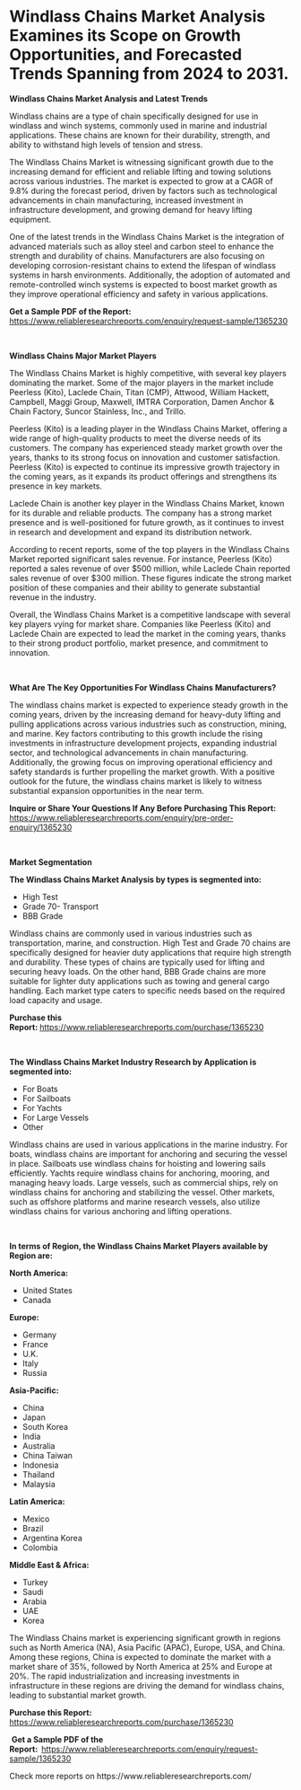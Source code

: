 <p><h1>Windlass Chains Market Analysis Examines its Scope on Growth Opportunities, and Forecasted Trends Spanning from 2024 to 2031.</h1></p><p><strong>Windlass Chains Market Analysis and Latest Trends</strong></p>
<p><p>Windlass chains are a type of chain specifically designed for use in windlass and winch systems, commonly used in marine and industrial applications. These chains are known for their durability, strength, and ability to withstand high levels of tension and stress.</p><p>The Windlass Chains Market is witnessing significant growth due to the increasing demand for efficient and reliable lifting and towing solutions across various industries. The market is expected to grow at a CAGR of 9.8% during the forecast period, driven by factors such as technological advancements in chain manufacturing, increased investment in infrastructure development, and growing demand for heavy lifting equipment.</p><p>One of the latest trends in the Windlass Chains Market is the integration of advanced materials such as alloy steel and carbon steel to enhance the strength and durability of chains. Manufacturers are also focusing on developing corrosion-resistant chains to extend the lifespan of windlass systems in harsh environments. Additionally, the adoption of automated and remote-controlled winch systems is expected to boost market growth as they improve operational efficiency and safety in various applications.</p></p>
<p><strong>Get a Sample PDF of the Report:&nbsp;</strong> <a href="https://www.reliableresearchreports.com/enquiry/request-sample/1365230">https://www.reliableresearchreports.com/enquiry/request-sample/1365230</a></p>
<p>&nbsp;</p>
<p><strong>Windlass Chains Major Market Players</strong></p>
<p><p>The Windlass Chains Market is highly competitive, with several key players dominating the market. Some of the major players in the market include Peerless (Kito), Laclede Chain, Titan (CMP), Attwood, William Hackett, Campbell, Maggi Group, Maxwell, IMTRA Corporation, Damen Anchor & Chain Factory, Suncor Stainless, Inc., and Trillo.</p><p>Peerless (Kito) is a leading player in the Windlass Chains Market, offering a wide range of high-quality products to meet the diverse needs of its customers. The company has experienced steady market growth over the years, thanks to its strong focus on innovation and customer satisfaction. Peerless (Kito) is expected to continue its impressive growth trajectory in the coming years, as it expands its product offerings and strengthens its presence in key markets.</p><p>Laclede Chain is another key player in the Windlass Chains Market, known for its durable and reliable products. The company has a strong market presence and is well-positioned for future growth, as it continues to invest in research and development and expand its distribution network.</p><p>According to recent reports, some of the top players in the Windlass Chains Market reported significant sales revenue. For instance, Peerless (Kito) reported a sales revenue of over $500 million, while Laclede Chain reported sales revenue of over $300 million. These figures indicate the strong market position of these companies and their ability to generate substantial revenue in the industry.</p><p>Overall, the Windlass Chains Market is a competitive landscape with several key players vying for market share. Companies like Peerless (Kito) and Laclede Chain are expected to lead the market in the coming years, thanks to their strong product portfolio, market presence, and commitment to innovation.</p></p>
<p>&nbsp;</p>
<p><strong>What Are The Key Opportunities For Windlass Chains Manufacturers?</strong></p>
<p><p>The windlass chains market is expected to experience steady growth in the coming years, driven by the increasing demand for heavy-duty lifting and pulling applications across various industries such as construction, mining, and marine. Key factors contributing to this growth include the rising investments in infrastructure development projects, expanding industrial sector, and technological advancements in chain manufacturing. Additionally, the growing focus on improving operational efficiency and safety standards is further propelling the market growth. With a positive outlook for the future, the windlass chains market is likely to witness substantial expansion opportunities in the near term.</p></p>
<p><strong>Inquire or Share Your Questions If Any Before Purchasing This Report:</strong> <a href="https://www.reliableresearchreports.com/enquiry/pre-order-enquiry/1365230">https://www.reliableresearchreports.com/enquiry/pre-order-enquiry/1365230</a></p>
<p>&nbsp;</p>
<p><strong>Market Segmentation</strong></p>
<p><strong>The Windlass Chains Market Analysis by types is segmented into:</strong></p>
<p><ul><li>High Test</li><li>Grade 70- Transport</li><li>BBB Grade</li></ul></p>
<p><p>Windlass chains are commonly used in various industries such as transportation, marine, and construction. High Test and Grade 70 chains are specifically designed for heavier duty applications that require high strength and durability. These types of chains are typically used for lifting and securing heavy loads. On the other hand, BBB Grade chains are more suitable for lighter duty applications such as towing and general cargo handling. Each market type caters to specific needs based on the required load capacity and usage.</p></p>
<p><strong>Purchase this Report:&nbsp;</strong><a href="https://www.reliableresearchreports.com/purchase/1365230">https://www.reliableresearchreports.com/purchase/1365230</a></p>
<p>&nbsp;</p>
<p><strong>The Windlass Chains Market Industry Research by Application is segmented into:</strong></p>
<p><ul><li>For Boats</li><li>For Sailboats</li><li>For Yachts</li><li>For Large Vessels</li><li>Other</li></ul></p>
<p><p>Windlass chains are used in various applications in the marine industry. For boats, windlass chains are important for anchoring and securing the vessel in place. Sailboats use windlass chains for hoisting and lowering sails efficiently. Yachts require windlass chains for anchoring, mooring, and managing heavy loads. Large vessels, such as commercial ships, rely on windlass chains for anchoring and stabilizing the vessel. Other markets, such as offshore platforms and marine research vessels, also utilize windlass chains for various anchoring and lifting operations.</p></p>
<p>&nbsp;</p>
<p><strong>In terms of Region, the Windlass Chains Market Players available by Region are:</strong></p>
<p>
    <p> <strong> North America: </strong>
        <ul>
            <li>United States</li>
            <li>Canada</li>
        </ul>
        </p> 
    <p> <strong> Europe: </strong>
        <ul>
            <li>Germany</li>
            <li>France</li>
            <li>U.K.</li>
            <li>Italy</li>
            <li>Russia</li>
        </ul>
        </p> 
    <p> <strong> Asia-Pacific: </strong>
        <ul>
            <li>China</li>
            <li>Japan</li>
            <li>South Korea</li>
            <li>India</li>
            <li>Australia</li>
            <li>China Taiwan</li>
            <li>Indonesia</li>
            <li>Thailand</li>
            <li>Malaysia</li>
        </ul>
        </p> 
    <p> <strong> Latin America: </strong>
        <ul>
            <li>Mexico</li>
            <li>Brazil</li>
            <li>Argentina Korea</li>
            <li>Colombia</li>
        </ul>
        </p> 
    <p> <strong> Middle East & Africa: </strong>
        <ul>
            <li>Turkey</li>
            <li>Saudi</li>
            <li>Arabia</li>
            <li>UAE</li>
            <li>Korea</li>
        </ul>
    </p>
    </p>
<p><p>The Windlass Chains market is experiencing significant growth in regions such as North America (NA), Asia Pacific (APAC), Europe, USA, and China. Among these regions, China is expected to dominate the market with a market share of 35%, followed by North America at 25% and Europe at 20%. The rapid industrialization and increasing investments in infrastructure in these regions are driving the demand for windlass chains, leading to substantial market growth.</p></p>
<p><strong>Purchase this Report: </strong><a href="https://www.reliableresearchreports.com/purchase/1365230">https://www.reliableresearchreports.com/purchase/1365230</a></p>
<p>&nbsp;<strong>Get a Sample PDF of the Report:&nbsp;&nbsp;</strong><a href="https://www.reliableresearchreports.com/enquiry/request-sample/1365230">https://www.reliableresearchreports.com/enquiry/request-sample/1365230</a></p>
<p><strong></strong></p>
<p>Check more reports on https://www.reliableresearchreports.com/</p>